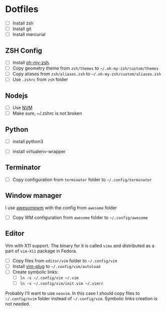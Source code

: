Dotfiles
========

- [ ] Install zsh
- [ ] Install git
- [ ] Install mercurial

ZSH Config
----------

- [ ] Install [oh-my-zsh](https://github.com/robbyrussell/oh-my-zsh).
- [ ] Copy geometry theme from `zsh/themes` to `~/.oh-my-zsh/custom/themes`
- [ ] Copy aliases from `zsh/aliases.zsh` to `~/.oh-my-zsh/custom/aliases.zsh`
- [ ] Use `.zshrc` from `zsh` folder

Nodejs
------

- [ ] Use [NVM](https://github.com/creationix/nvm)
- [ ] Make sure, ~/.zshrc is not broken

Python
------

- [ ] install python3
- [ ] install virtualenv-wrapper


Terminator
----------

- [ ] Copy configuration from `terminator` folder to `~/.config/terminator`

Window manager
--------------

I use [awesomewm](https://awesome.naquadah.org/) with the config from `awesome` folder

- [ ] Copy WM configuration from `awesome` folder to `~/.config/awesome`

Editor
------

Vim with X11 support. The binary for it is called `vimx` and distributed as a part of `vim-X11` package in Fedora.

- [ ] Copy files from `editor/vim` folder to `~/.config/vim`
- [ ] Install [vim-plug](https://github.com/junegunn/vim-plug) to `~/.config/vim/autoload`
- [ ] Create symbolic links:
  - [ ] `ln -s ~/.config/vim ~/.vim`
  - [ ] `ln -s ~/.config/vim/init.vim ~/.vimrc`

Probably I'll want to use `neovim`. In this case I should copy files to `~/.config/nvim` folder instead of `~/.config/vim`. Symbolic links creation is not needed.
